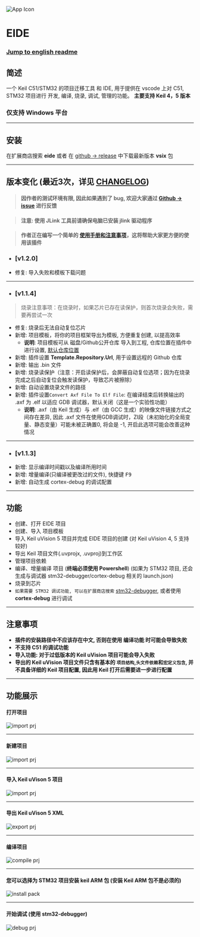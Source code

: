 ![App Icon](./res/icon/icon.png)
# EIDE

### [Jump to english readme](https://github.com/github0null/eide/blob/master/README_EN.md)

## 简述

一个 Keil C51/STM32 的项目迁移工具 和 IDE, 用于提供在 vscode 上对 C51, STM32 项目进行 开发, 编译, 烧录, 调试, 管理的功能。
**主要支持 Keil 4，5 版本**  
### **仅支持 Windows 平台**

***

## 安装

在扩展商店搜索 **eide** 或者 在 [github -> release](https://github.com/github0null/eide/releases) 中下载最新版本 **vsix** 包

***

## 版本变化 (最近3次，详见 [CHANGELOG](./CHANGELOG.md))

> #### 因作者的测试环境有限, 因此如果遇到了 bug, 欢迎大家通过 [Github -> issue](https://github.com/github0null/eide/issues) 进行反馈

> #### 注意: 使用 JLink 工具前请确保电脑已安装 jlink 驱动程序

> #### 作者正在编写一个简单的 [使用手册和注意事项](https://github.com/github0null/eide-doc/blob/master/README.md)，这将帮助大家更方便的使用该插件

- ### [v1.2.0]
- 修复: 导入失败和模板下载问题

***

- ### [v1.1.4]
> 烧录注意事项：在烧录时，如果芯片已存在读保护，则首次烧录会失败，需要再尝试一次

- 修复: 烧录后无法自动复位芯片
- 新增: 项目模板，将你的项目框架导出为模板, 方便重复创建, 以提高效率
  - **说明**: 项目模板可从 磁盘/Github公开仓库 导入到工程, 仓库位置在插件中进行设置, [默认仓库位置](https://github.com/github0null/eide-doc)
- 新增: 插件设置 **Template.Repository.Url**, 用于设置远程的 Github 仓库
- 新增: 输出 .bin 文件
- 新增: 烧录读保护（注意：开启读保护后，会屏蔽自动复位选项；因为在烧录完成之后自动复位会触发读保护，导致芯片被擦除）
- 新增: 自动设置烧录文件的路径
- 新增: 插件设置`Convert Axf File To Elf File`: 在编译结束后转换输出的 .axf 为 .elf 以适应 GDB 调试器，默认关闭（这是一个实验性功能）
  - **说明**: .axf（由 Keil 生成）与 .elf（由 GCC 生成）的映像文件链接方式之间存在差异, 因此 .axf 文件在使用GDB调试时，ZI段（未初始化的全局变量、静态变量）可能未被正确置0, 将会是 -1, 开启此选项可能会改善这种情况

***

- ### [v1.1.3]
- 新增: 显示编译时间戳以及编译所用时间
- 新增: 增量编译(只编译被更改过的文件), 快捷键 <kbd>F9</kbd>
- 新增: 自动生成 cortex-debug 的调试配置

***

## 功能

* 创建、打开 EIDE 项目
* 创建、导入 项目模板
* 导入 Keil uVision 5 项目并完成 EIDE 项目的创建 (对 Keil uVision 4, 5 支持较好)
* 导出 Keil 项目文件(.uvprojx, .uvproj)到工作区
* 管理项目依赖
* 编译、增量编译 项目 (**终端必须使用 Powershell**) (如果为 STM32 项目, 还会生成与调试器 stm32-debugger/cortex-debug 相关的 launch.json)
* 烧录到芯片
* `如果需要 STM32 调试功能, 可以在扩展商店搜索` [stm32-debugger](https://github.com/github0null/stm32-debugger/releases), 或者使用 **cortex-debug** 进行调试

***

## 注意事项
  + **插件的安装路径中不应该存在中文, 否则在使用 编译功能 时可能会导致失败**
  + **不支持 C51 的调试功能**
  + **导入功能: 对于过低版本的 Keil uVision 项目可能会导入失败**
  + **导出的 Keil uVision 项目文件只含有基本的 `项目结构`,`头文件依赖`和`宏定义包含`, 并不具备详细的 Keil 项目配置, 因此用 Keil 打开后需要进一步进行配置**

***

## 功能展示

#### 打开项目
![import prj](./res/preview/open_project_view.gif)

***

#### 新建项目
![import prj](./res/preview/create_project_view.gif)

***

#### 导入 Keil uVison 5 项目
![import prj](./res/preview/import_view.gif)

***

#### 导出 Keil uVison 5 XML
![export prj](./res/preview/export_view.gif)

***

#### 编译项目
![compile prj](./res/preview/compile_view.gif)

***

#### 您可以选择为 STM32 项目安装 keil ARM 包 (安装 Keil ARM 包不是必须的)
![install pack](./res/preview/install_pack.png)

***

#### 开始调试 (使用 stm32-debugger)
![debug prj](./res/preview/debug.png)
